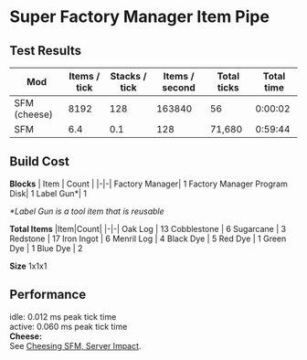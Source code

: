 # Super Factory Manager Item Pipe

## Test Results
| Mod                   | Items / tick | Stacks / tick | Items / second | Total ticks | Total time |
|-|-|-|-|-|-|
| SFM (cheese)          | 8192         | 128           | 163840         | 56          | 0:00:02 |  
| SFM                   | 6.4          | 0.1           | 128            | 71,680      | 0:59:44 |

## Build Cost
**Blocks**
| Item | Count |
|-|-|
Factory Manager| 1
Factory Manager Program Disk| 1
Label Gun*| 1

*\*Label Gun is a tool item that is reusable* 
  
**Total Items**
|Item|Count|
|-|-|
Oak Log | 13
Cobblestone | 6
Sugarcane | 3
Redstone | 17
Iron Ingot | 6
Menril Log | 4
Black Dye | 5
Red Dye | 1
Green Dye | 1
Blue Dye | 2

**Size**
1x1x1

## Performance
idle: 0.012 ms peak tick time  
active: 0.060 ms peak tick time  
**Cheese:**  
See [Cheesing SFM, Server Impact]().  